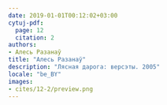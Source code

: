 ```yaml
---
date: 2019-01-01T00:12:02+03:00
cytuj-pdf:
  page: 12
  citation: 2
authors:
- Алесь Разанаў
title: "Алесь Разанаў"
description: "Лясная дарога: версэты. 2005"
locale: "be_BY"
images:
- cites/12-2/preview.png
---
```

